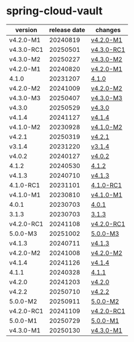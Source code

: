 # spring-cloud-vault	


|version|release date|changes|
|---|---|---|
|v4.2.0-M1|20240819|[v4.2.0-M1](./v4.2.0-M1-20240819.md)|
|v4.3.0-RC1|20250501|[v4.3.0-RC1](./v4.3.0-RC1-20250501.md)|
|v4.3.0-M2|20250227|[v4.3.0-M2](./v4.3.0-M2-20250227.md)|
|v4.2.0-M1|20240820|[v4.2.0-M1](./v4.2.0-M1-20240820.md)|
|4.1.0|20231207|[4.1.0](./4.1.0-20231207.md)|
|v4.2.0-M2|20241009|[v4.2.0-M2](./v4.2.0-M2-20241009.md)|
|v4.3.0-M3|20250407|[v4.3.0-M3](./v4.3.0-M3-20250407.md)|
|v4.3.0|20250529|[v4.3.0](./v4.3.0-20250529.md)|
|v4.1.4|20241127|[v4.1.4](./v4.1.4-20241127.md)|
|v4.1.0-M2|20230928|[v4.1.0-M2](./v4.1.0-M2-20230928.md)|
|v4.2.1|20250319|[v4.2.1](./v4.2.1-20250319.md)|
|v3.1.4|20231220|[v3.1.4](./v3.1.4-20231220.md)|
|v4.0.2|20240127|[v4.0.2](./v4.0.2-20240127.md)|
|4.1.2|20240530|[4.1.2](./4.1.2-20240530.md)|
|v4.1.3|20240710|[v4.1.3](./v4.1.3-20240710.md)|
|4.1.0-RC1|20231101|[4.1.0-RC1](./4.1.0-RC1-20231101.md)|
|v4.1.0-M1|20230810|[v4.1.0-M1](./v4.1.0-M1-20230810.md)|
|4.0.1|20230703|[4.0.1](./4.0.1-20230703.md)|
|3.1.3|20230703|[3.1.3](./3.1.3-20230703.md)|
|v4.2.0-RC1|20241108|[v4.2.0-RC1](./v4.2.0-RC1-20241108.md)|
|5.0.0-M3|20251002|[5.0.0-M3](./5.0.0-M3-20251002.md)|
|v4.1.3|20240711|[v4.1.3](./v4.1.3-20240711.md)|
|v4.2.0-M2|20241008|[v4.2.0-M2](./v4.2.0-M2-20241008.md)|
|v4.1.4|20241126|[v4.1.4](./v4.1.4-20241126.md)|
|4.1.1|20240328|[4.1.1](./4.1.1-20240328.md)|
|v4.2.0|20241203|[v4.2.0](./v4.2.0-20241203.md)|
|v4.2.2|20250710|[v4.2.2](./v4.2.2-20250710.md)|
|5.0.0-M2|20250911|[5.0.0-M2](./5.0.0-M2-20250911.md)|
|v4.2.0-RC1|20241109|[v4.2.0-RC1](./v4.2.0-RC1-20241109.md)|
|5.0.0-M1|20250729|[5.0.0-M1](./5.0.0-M1-20250729.md)|
|v4.3.0-M1|20250130|[v4.3.0-M1](./v4.3.0-M1-20250130.md)|
